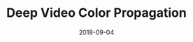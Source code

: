 ---
title: "Deep Video Color Propagation"
collection: publications
permalink: /publication/2018-video-color-prop
date: 2018-09-04
venue: "BMVC"
authors: "S. Meyer, V. Cornillère, A. Djelouah, C. Schroers, M. Gross"
uri: 
project: 
bibtex:
arxiv: https://arxiv.org/abs/1808.03232
openpdf: http://bmvc2018.org/contents/papers/0521.pdf
supp: http://bmvc2018.org/contents/supplementary/pdf/0521_supp.pdf
teaser: images/2018_video_color_prop.jpg
videoresults: https://cgl.ethz.ch/Downloads/Publications/PaperVideos/2018/Mey18b.mp4
videotalk: 
code: 
---